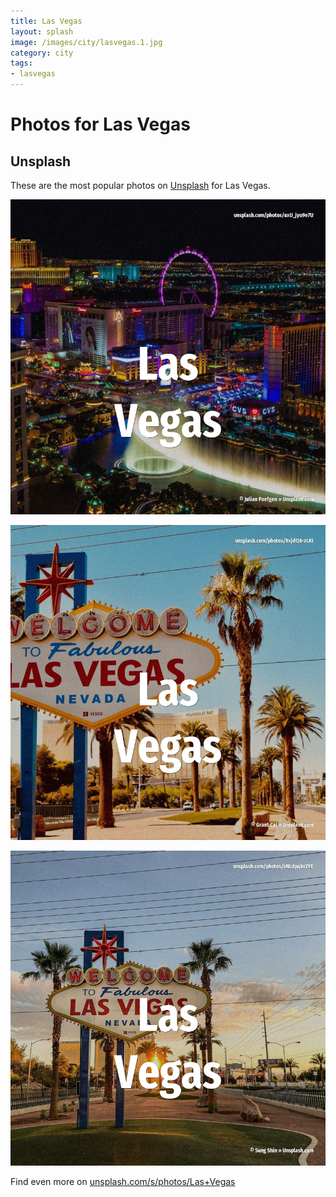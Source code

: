 ```yaml
---
title: Las Vegas
layout: splash
image: /images/city/lasvegas.1.jpg
category: city
tags:
- lasvegas
---
```

# Photos for Las Vegas

## Unsplash

These are the most popular photos on [Unsplash](https://unsplash.com) for Las Vegas.

![Las Vegas](/images/city/lasvegas.1.jpg)

![Las Vegas](/images/city/lasvegas.2.jpg)

![Las Vegas](/images/city/lasvegas.3.jpg)

Find even more on [unsplash.com/s/photos/Las+Vegas](https://unsplash.com/s/photos/Las+Vegas)